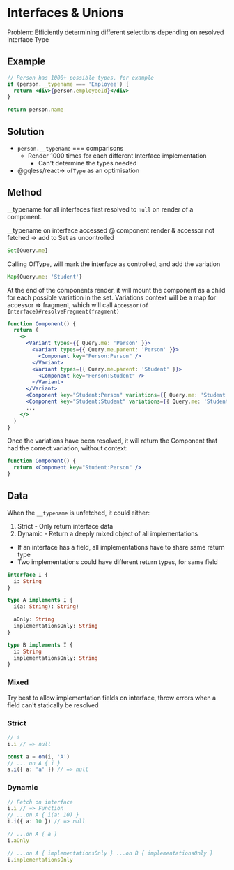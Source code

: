 # Interfaces & Unions

Problem: Efficiently determining different selections depending on resolved interface Type

## Example

```jsx
// Person has 1000+ possible types, for example
if (person.__typename === 'Employee') {
  return <div>{person.employeeId}</div>
}

return person.name
```

## Solution

- `person.__typename` === comparisons
  - Render 1000 times for each different Interface implementation
    - Can't determine the types needed
- @gqless/react-> `ofType` as an optimisation

## Method

\_\_typename for all interfaces first resolved to `null` on render of a component.

\_\_typename on interface accessed @ component render & accessor not fetched -> add to Set as uncontrolled

```ts
Set[Query.me]
```

Calling OfType, will mark the interface as controlled, and add the variation

```ts
Map{Query.me: 'Student'}
```

At the end of the components render, it will mount the component as a child for each possible variation in the set.
Variations context will be a map for accessor => fragment, which will call `Accessor(of Interface)#resolveFragment(fragment)`

```jsx
function Component() {
  return (
    <>
      <Variant types={{ Query.me: 'Person' }}>
        <Variant types={{ Query.me.parent: 'Person' }}>
          <Component key="Person:Person" />
        </Variant>
        <Variant types={{ Query.me.parent: 'Student' }}>
          <Component key="Person:Student" />
        </Variant>
      </Variant>
      <Component key="Student:Person" variations={{ Query.me: 'Student', Query.me.parent: 'Person' }} />
      <Component key="Student:Student" variations={{ Query.me: 'Student', Query.me.parent: 'Student' }} />
      ...
    </>
  )
}
```

Once the variations have been resolved, it will return the Component that had the correct variation, without context:

```jsx
function Component() {
  return <Component key="Student:Person" />
}
```

## Data

When the `__typename` is unfetched, it could either:

1. Strict - Only return interface data
2. Dynamic - Return a deeply mixed object of all implementations

- If an interface has a field, all implementations have to share same return type
- Two implementations could have different return types, for same field

```graphql
interface I {
  i: String
}

type A implements I {
  i(a: String): String!

  aOnly: String
  implementationsOnly: String
}

type B implements I {
  i: String
  implementationsOnly: String
}
```

### Mixed

Try best to allow implementation fields on interface, throw errors when a field can't statically be resolved

### Strict

```ts
// i
i.i // => null

const a = on(i, 'A')
// ... on A { i }
a.i({ a: 'a' }) // => null
```

### Dynamic

```ts
// Fetch on interface
i.i // => Function
// ...on A { i(a: 10) }
i.i({ a: 10 }) // => null

// ...on A { a }
i.aOnly

// ...on A { implementationsOnly } ...on B { implementationsOnly }
i.implementationsOnly
```

